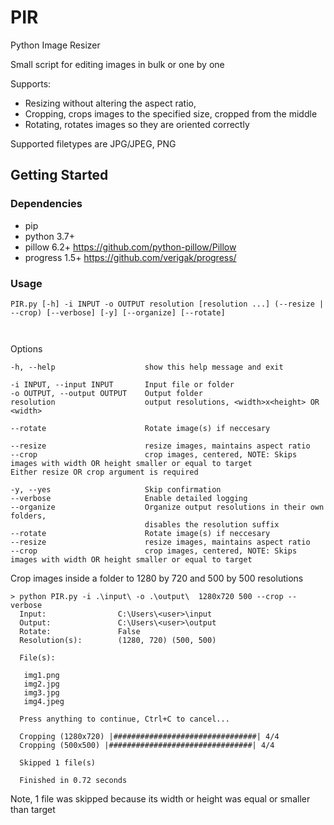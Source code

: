 # PIR
Python Image Resizer

Small script for editing images in bulk or one by one

Supports: 
* Resizing without altering the aspect ratio,
* Cropping, crops images to the specified size, cropped from the middle
* Rotating, rotates images so they are oriented correctly

Supported filetypes are JPG/JPEG, PNG

## Getting Started

### Dependencies

* pip
* python 3.7+
* pillow 6.2+   https://github.com/python-pillow/Pillow
* progress 1.5+ https://github.com/verigak/progress/

### Usage
```
PIR.py [-h] -i INPUT -o OUTPUT resolution [resolution ...] (--resize | --crop) [--verbose] [-y] [--organize] [--rotate] 
              
              
```



Options
```
-h, --help                    show this help message and exit

-i INPUT, --input INPUT       Input file or folder
-o OUTPUT, --output OUTPUT    Output folder
resolution                    output resolutions, <width>x<height> OR <width>

--rotate                      Rotate image(s) if neccesary

--resize                      resize images, maintains aspect ratio
--crop                        crop images, centered, NOTE: Skips images with width OR height smaller or equal to target
Either resize OR crop argument is required

-y, --yes                     Skip confirmation
--verbose                     Enable detailed logging
--organize                    Organize output resolutions in their own folders,
                              disables the resolution suffix
--rotate                      Rotate image(s) if neccesary
--resize                      resize images, maintains aspect ratio
--crop                        crop images, centered, NOTE: Skips images with width OR height smaller or equal to target
```

Crop images inside a folder to 1280 by 720 and 500 by 500 resolutions
```
> python PIR.py -i .\input\ -o .\output\  1280x720 500 --crop --verbose          
  Input:                C:\Users\<user>\input
  Output:               C:\Users\<user>\output
  Rotate:               False
  Resolution(s):        (1280, 720) (500, 500)

  File(s):

   img1.png
   img2.jpg
   img3.jpg
   img4.jpeg
  
  Press anything to continue, Ctrl+C to cancel...
  
  Cropping (1280x720) |################################| 4/4
  Cropping (500x500) |################################| 4/4

  Skipped 1 file(s)

  Finished in 0.72 seconds
```
Note, 1 file was skipped because its width or height was equal or smaller than target 
